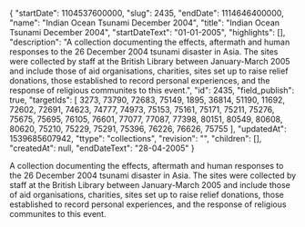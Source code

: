 {
  "startDate": 1104537600000, 
  "slug": 2435, 
  "endDate": 1114646400000, 
  "name": "Indian Ocean Tsunami December 2004", 
  "title": "Indian Ocean Tsunami December 2004", 
  "startDateText": "01-01-2005", 
  "highlights": [], 
  "description": "A collection documenting the effects, aftermath and human responses to the 26 December 2004 tsunami disaster in Asia. The sites were collected by staff at the British Library between January-March 2005 and include those of aid organisations, charities, sites set up to raise relief donations, those established to record personal experiences, and the response of religious communites to this event.", 
  "id": 2435, 
  "field_publish": true, 
  "targetIds": [
    3273, 
    73790, 
    72683, 
    75149, 
    1895, 
    36814, 
    51190, 
    11692, 
    72602, 
    72691, 
    74623, 
    74777, 
    74973, 
    75153, 
    75161, 
    75171, 
    75211, 
    75276, 
    75675, 
    75695, 
    76105, 
    76601, 
    77077, 
    77087, 
    77398, 
    80151, 
    80549, 
    80608, 
    80620, 
    75210, 
    75229, 
    75291, 
    75396, 
    76226, 
    76626, 
    75755
  ], 
  "updatedAt": 1539685607942, 
  "ttype": "collections", 
  "revision": "", 
  "children": [], 
  "createdAt": null, 
  "endDateText": "28-04-2005"
}

A collection documenting the effects, aftermath and human responses to the 26 December 2004 tsunami disaster in Asia. The sites were collected by staff at the British Library between January-March 2005 and include those of aid organisations, charities, sites set up to raise relief donations, those established to record personal experiences, and the response of religious communites to this event.